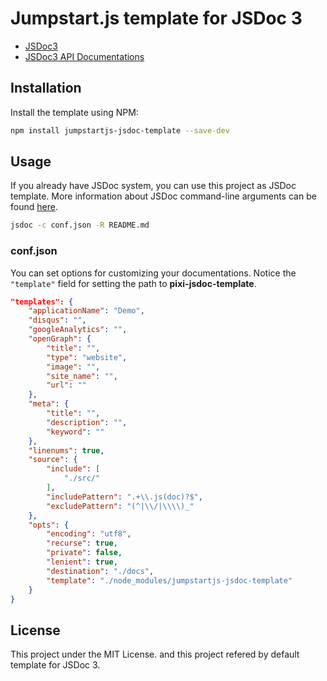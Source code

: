 # Jumpstart.js template for JSDoc 3

- [JSDoc3](https://github.com/jsdoc3/jsdoc)
- [JSDoc3 API Documentations](http://usejsdoc.org)

## Installation

Install the template using NPM:

```bash
npm install jumpstartjs-jsdoc-template --save-dev
```

## Usage

If you already have JSDoc system, you can use this project as JSDoc template. More information about JSDoc command-line arguments can be found [here](http://usejsdoc.org/about-commandline.html).
 
```bash
jsdoc -c conf.json -R README.md
```

### conf.json

You can set options for customizing your documentations. Notice the `"template"` field for setting the path to **pixi-jsdoc-template**.

```json
"templates": {
    "applicationName": "Demo",
    "disqus": "",
    "googleAnalytics": "",
    "openGraph": {
        "title": "",
        "type": "website",
        "image": "",
        "site_name": "",
        "url": ""
    },
    "meta": {
        "title": "",
        "description": "",
        "keyword": ""
    },
    "linenums": true,
    "source": {
        "include": [
            "./src/"
        ],
        "includePattern": ".+\\.js(doc)?$",
        "excludePattern": "(^|\\/|\\\\)_"
    },
    "opts": {
        "encoding": "utf8",
        "recurse": true,
        "private": false,
        "lenient": true,
        "destination": "./docs",
        "template": "./node_modules/jumpstartjs-jsdoc-template"
    }
}
```

## License

This project under the MIT License. and this project refered by default template for JSDoc 3.